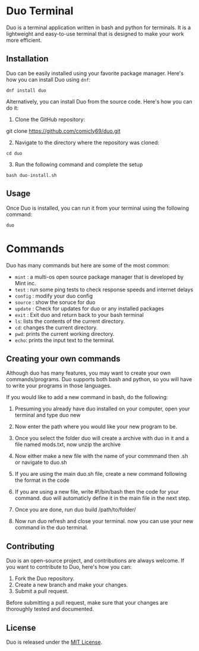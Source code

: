 # Duo Terminal

Duo is a terminal application written in bash and python for terminals. It is a lightweight and easy-to-use terminal that is designed to make your work more efficient.

## Installation

Duo can be easily installed using your favorite package manager. Here's how you can install Duo using `dnf`:

`dnf install duo`

Alternatively, you can install Duo from the source code. Here's how you can do it:

1. Clone the GitHub repository:

git clone https://github.com/comicly69/duo.git


2. Navigate to the directory where the repository was cloned:

`cd duo`

3. Run the following command and complete the setup

`bash duo-install.sh`


## Usage

Once Duo is installed, you can run it from your terminal using the following command:

`duo`

# Commands

Duo has many commands but here are some of the most common:

- `mint` : a multi-os open source package manager that is developed by Mint inc.
- `test` : run some ping tests to check response speeds and internet delays
- `config` : modify your duo config
- `source` : show the soruce for duo
- `update` : Check for updates for duo or any installed packages
- `exit` : Exit duo and return back to your bash terminal
- `ls`: lists the contents of the current directory.
- `cd`: changes the current directory.
- `pwd`: prints the current working directory.
- `echo`: prints the input text to the terminal.

## Creating your own commands

Although duo has many features, you may want to create your own commands/programs.
Duo supports both bash and python, so you will have to write your programs in those languages.

If you would like to add a new command in bash, do the following:

1. Presuming you already have duo installed on your computer, open your terminal and type duo new
2. Now enter the path where you would like your new program to be.
3. Once you select the folder duo will create a archive with duo in it and a file named mods.txt, now unzip the archive
4. Now either make a new file with the name of your commmand then .sh or navigate to duo.sh
5. If you are using the main duo.sh file, create a new command following the format in the code

6. If you are using a new file, write #!/bin/bash then the code for your command. duo will automaticly define it in the main file in the next step.
7. Once you are done, run duo build /path/to/folder/
8. Now run duo refresh and close your terminal. now you can use your new command in the duo terminal.

## Contributing

Duo is an open-source project, and contributions are always welcome. If you want to contribute to Duo, here's how you can:

1. Fork the Duo repository.
2. Create a new branch and make your changes.
3. Submit a pull request.

Before submitting a pull request, make sure that your changes are thoroughly tested and documented.

## License

Duo is released under the [MIT License](https://opensource.org/licenses/MIT).
